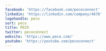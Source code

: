 ```yaml
---
facebook: 'https://facebook.com/pecoconnect'
linkedin: 'https://linkedin.com/company/4678'
logohandle: peco
sort: peco
title: PECO
twitter: pecoconnect
website: 'https://www.peco.com/'
youtube: 'https://youtube.com/pecoconnect'
---
```

